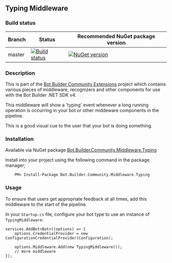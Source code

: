 ﻿## Typing Middleware
 
### Build status
| Branch | Status | Recommended NuGet package version |
| ------ | ------ | ------ |
| master | [![Build status](https://ci.appveyor.com/api/projects/status/b9123gl3kih8x9cb?svg=true)](https://ci.appveyor.com/project/garypretty/botbuilder-community) | [![NuGet version](https://img.shields.io/badge/NuGet-1.0.24-blue.svg)](https://www.nuget.org/packages/Bot.Builder.Community.Middleware.Typing/) |

### Description

This is part of the [Bot Builder Community Extensions](https://github.com/garypretty/botbuilder-community) project which contains various pieces of middleware, recognizers and other components for use with the Bot Builder .NET SDK v4.

This middleware will show a 'typing' event whenever a long running operation is occurring in your bot or other middeware components in the pipeline.

This is a good visual cue to the user that your bot is doing something.

### Installation

Available via NuGet package [Bot.Builder.Community.Middleware.Typing](https://www.nuget.org/packages/Bot.Builder.Community.Middleware.Typing/)

Install into your project using the following command in the package manager;
```
    PM> Install-Package Bot.Builder.Community.Middleware.Typing
```

### Usage

To ensure that users get appropriate feedback at all times, add this middleware to the start of the pipeline.

In your `Startup.cs` file, configure your bot type to use an instance of `TypingMiddleware`:

```
services.AddBot<Bot>((options) => {
    options.CredentialProvider = new ConfigurationCredentialProvider(Configuration);
                
    options.Middleware.Add(new TypingMiddleware());
    // more middleware
});
```
